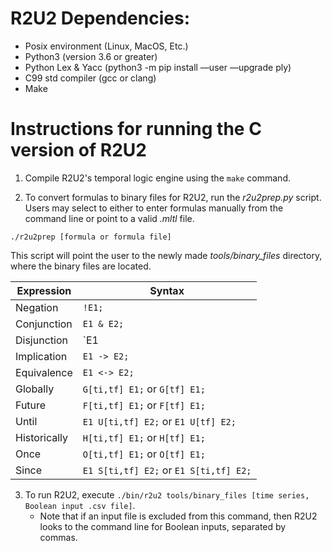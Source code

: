 # R2U2 Dependencies: 
* Posix environment (Linux, MacOS, Etc.)
* Python3 (version 3.6 or greater)
* Python Lex & Yacc (python3 -m pip install —user —upgrade  ply)
* C99 std compiler (gcc or clang)
* Make

# Instructions for running the C version of R2U2

1. Compile R2U2's temporal logic engine using the `make` command.

2. To convert formulas to binary files for R2U2, run the *r2u2prep.py* script. Users may select to either to enter formulas manually from the command line or point to a valid *.mltl* file.

`./r2u2prep [formula or formula file]`

This script will point the user to the newly made *tools/binary_files* directory, where the binary files are located.

| **Expression** | **Syntax**  |
|----------------|-------------|
| Negation       |    `!E1;`    |
| Conjunction    |  `E1 & E2;`  |
| Disjunction    |  `E1 | E2;`  |
| Implication    |  `E1 -> E2;` |
| Equivalence    | `E1 <-> E2;` |
| Globally       | `G[ti,tf] E1;` or `G[tf] E1;`|
| Future         | `F[ti,tf] E1;` or `F[tf] E1;`|
| Until          | `E1 U[ti,tf] E2;` or `E1 U[tf] E2;`|
| Historically   | `H[ti,tf] E1;` or `H[tf] E1;`|
| Once           | `O[ti,tf] E1;` or `O[tf] E1;`|
| Since          | `E1 S[ti,tf] E2;` or `E1 S[ti,tf] E2;`|
 
3. To run R2U2, execute `./bin/r2u2 tools/binary_files [time series, Boolean input .csv file]`.
    * Note that if an input file is excluded from this command, then R2U2 looks to the command line for Boolean inputs, separated by commas.